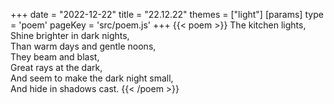 +++
date = "2022-12-22"
title = "22.12.22"
themes = ["light"]
[params]
  type = 'poem'
  pageKey = 'src/poem.js'
+++
{{< poem >}}
The kitchen lights,  
Shine brighter in dark nights,  
Than warm days and gentle noons,  
They beam and blast,  
Great rays at the dark,  
And seem to make the dark night small,  
And hide in shadows cast.
{{< /poem >}}